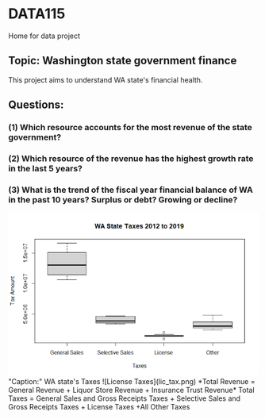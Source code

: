 # DATA115
Home for data project
## Topic: Washington state government finance

This project aims to understand WA state's financial health.

## Questions:
### (1) Which resource accounts for the most revenue of the state government?
### (2) Which resource of the revenue has the highest growth rate in the last 5 years?
### (3) What is the trend of the fiscal year financial balance of WA in the past 10 years? Surplus or debt? Growing or decline?

<img src="WA_tax.png">
"Caption:" WA state's Taxes 
![License Taxes](lic_tax.png)
*Total Revenue = General Revenue + Liquor Store Revenue + Insurance Trust Revenue*
Total Taxes = General Sales and Gross Receipts Taxes + Selective Sales and Gross Receipts Taxes + License Taxes +All Other Taxes
